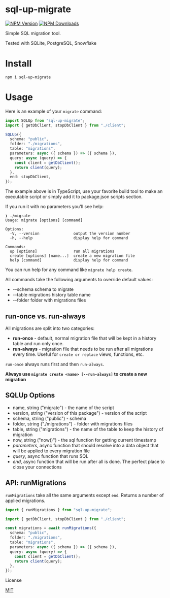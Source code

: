 # sql-up-migrate

[![NPM Version](https://img.shields.io/npm/v/sql-up-migrate.svg?style=flat-square)](https://www.npmjs.com/package/sql-up-migrate)
[![NPM Downloads](https://img.shields.io/npm/dt/sql-up-migrate.svg?style=flat-square)](https://www.npmjs.com/package/sql-up-migrate)

Simple SQL migration tool.

Tested with SQLite, PostgreSQL, Snowflake

# Install

`npm i sql-up-migrate`

# Usage

Here is an example of your `migrate` command:

```typescript
import SQLUp from "sql-up-migrate";
import { getDbClient, stopDbClient } from "./client";

SQLUp({
  schema: "public",
  folder: "./migrations",
  table: "migrations",
  parameters: async ({ schema }) => ({ schema }),
  query: async (query) => {
    const client = getDbClient();
    return client(query);
  },
  end: stopDbClient,
});
```

The example above is in TypeScript, use your favorite build tool to make an executable script or simply add it to package.json scripts section.

If you run it with no parameters you'll see help:

```
❯ ./migrate
Usage: migrate [options] [command]

Options:
  -V, --version               output the version number
  -h, --help                  display help for command

Commands:
  up [options]                run all migrations
  create [options] [name...]  create a new migration file
  help [command]              display help for command
```

You can run help for any command like `migrate help create`.

All commands take the following arguments to override default values:

- --schema <string> schema to migrate
- --table <string> migrations history table name
- --folder <string> folder with migrations files

## run-once vs. run-always

All migrations are split into two categories:

- **run-once** - default, normal migration file that will be kept in a history table and run only once.
- **run-always** - migration file that needs to be run after all migrations every time. Useful for `create or replace` views, functions, etc.

`run-once` always runs first and then `run-always`.

**Always use `migrate create <name> [--run-always]` to create a new migration**

## SQLUp Options

- name, string ("migrate") - the name of the script
- version, string ("version of this package") - version of the script
- schema, string ("public") - schema
- folder, string ("./migrations") - folder with migrations files
- table, string ("migrations") - the name of the table to keep the history of migration
- now, string ("now()") - the sql function for getting current timestamp
- _parameters_, async function that should resolve into a data object that will be applied to every migration file
- _query_, async function that runs SQL
- _end_, async function that will be run after all is done. The perfect place to close your connections

## API: runMigrations

`runMigrations` take all the same arguments except `end`. Returns a number of applied migrations.

```ts
import { runMigrations } from "sql-up-migrate";

import { getDbClient, stopDbClient } from "./client";

const migrations = await runMigrations({
  schema: "public",
  folder: "./migrations",
  table: "migrations",
  parameters: async ({ schema }) => ({ schema }),
  query: async (query) => {
    const client = getDbClient();
    return client(query);
  },
});
```

License

[MIT](LICENSE)
